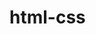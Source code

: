 # html-css
 
<a href="https://koithi.github.io/html-css/exercicios/ex003/" Andamento do projeto Site Igreja> </a>